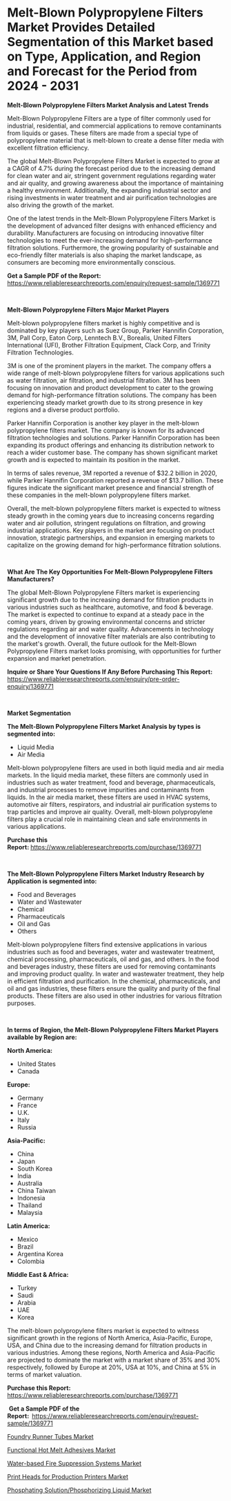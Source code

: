 <p><h1>Melt-Blown Polypropylene Filters Market Provides Detailed Segmentation of this Market based on Type, Application, and Region and Forecast for the Period from 2024 - 2031</h1></p><p><strong>Melt-Blown Polypropylene Filters Market Analysis and Latest Trends</strong></p>
<p><p>Melt-Blown Polypropylene Filters are a type of filter commonly used for industrial, residential, and commercial applications to remove contaminants from liquids or gases. These filters are made from a special type of polypropylene material that is melt-blown to create a dense filter media with excellent filtration efficiency.</p><p>The global Melt-Blown Polypropylene Filters Market is expected to grow at a CAGR of 4.7% during the forecast period due to the increasing demand for clean water and air, stringent government regulations regarding water and air quality, and growing awareness about the importance of maintaining a healthy environment. Additionally, the expanding industrial sector and rising investments in water treatment and air purification technologies are also driving the growth of the market.</p><p>One of the latest trends in the Melt-Blown Polypropylene Filters Market is the development of advanced filter designs with enhanced efficiency and durability. Manufacturers are focusing on introducing innovative filter technologies to meet the ever-increasing demand for high-performance filtration solutions. Furthermore, the growing popularity of sustainable and eco-friendly filter materials is also shaping the market landscape, as consumers are becoming more environmentally conscious.</p></p>
<p><strong>Get a Sample PDF of the Report:&nbsp;</strong> <a href="https://www.reliableresearchreports.com/enquiry/request-sample/1369771">https://www.reliableresearchreports.com/enquiry/request-sample/1369771</a></p>
<p>&nbsp;</p>
<p><strong>Melt-Blown Polypropylene Filters Major Market Players</strong></p>
<p><p>Melt-blown polypropylene filters market is highly competitive and is dominated by key players such as Suez Group, Parker Hannifin Corporation, 3M, Pall Corp, Eaton Corp, Lenntech B.V., Borealis, United Filters International (UFI), Brother Filtration Equipment, Clack Corp, and Trinity Filtration Technologies.</p><p>3M is one of the prominent players in the market. The company offers a wide range of melt-blown polypropylene filters for various applications such as water filtration, air filtration, and industrial filtration. 3M has been focusing on innovation and product development to cater to the growing demand for high-performance filtration solutions. The company has been experiencing steady market growth due to its strong presence in key regions and a diverse product portfolio.</p><p>Parker Hannifin Corporation is another key player in the melt-blown polypropylene filters market. The company is known for its advanced filtration technologies and solutions. Parker Hannifin Corporation has been expanding its product offerings and enhancing its distribution network to reach a wider customer base. The company has shown significant market growth and is expected to maintain its position in the market.</p><p>In terms of sales revenue, 3M reported a revenue of $32.2 billion in 2020, while Parker Hannifin Corporation reported a revenue of $13.7 billion. These figures indicate the significant market presence and financial strength of these companies in the melt-blown polypropylene filters market.</p><p>Overall, the melt-blown polypropylene filters market is expected to witness steady growth in the coming years due to increasing concerns regarding water and air pollution, stringent regulations on filtration, and growing industrial applications. Key players in the market are focusing on product innovation, strategic partnerships, and expansion in emerging markets to capitalize on the growing demand for high-performance filtration solutions.</p></p>
<p>&nbsp;</p>
<p><strong>What Are The Key Opportunities For Melt-Blown Polypropylene Filters Manufacturers?</strong></p>
<p><p>The global Melt-Blown Polypropylene Filters market is experiencing significant growth due to the increasing demand for filtration products in various industries such as healthcare, automotive, and food & beverage. The market is expected to continue to expand at a steady pace in the coming years, driven by growing environmental concerns and stricter regulations regarding air and water quality. Advancements in technology and the development of innovative filter materials are also contributing to the market's growth. Overall, the future outlook for the Melt-Blown Polypropylene Filters market looks promising, with opportunities for further expansion and market penetration.</p></p>
<p><strong>Inquire or Share Your Questions If Any Before Purchasing This Report:</strong> <a href="https://www.reliableresearchreports.com/enquiry/pre-order-enquiry/1369771">https://www.reliableresearchreports.com/enquiry/pre-order-enquiry/1369771</a></p>
<p>&nbsp;</p>
<p><strong>Market Segmentation</strong></p>
<p><strong>The Melt-Blown Polypropylene Filters Market Analysis by types is segmented into:</strong></p>
<p><ul><li>Liquid Media</li><li>Air Media</li></ul></p>
<p><p>Melt-blown polypropylene filters are used in both liquid media and air media markets. In the liquid media market, these filters are commonly used in industries such as water treatment, food and beverage, pharmaceuticals, and industrial processes to remove impurities and contaminants from liquids. In the air media market, these filters are used in HVAC systems, automotive air filters, respirators, and industrial air purification systems to trap particles and improve air quality. Overall, melt-blown polypropylene filters play a crucial role in maintaining clean and safe environments in various applications.</p></p>
<p><strong>Purchase this Report:&nbsp;</strong><a href="https://www.reliableresearchreports.com/purchase/1369771">https://www.reliableresearchreports.com/purchase/1369771</a></p>
<p>&nbsp;</p>
<p><strong>The Melt-Blown Polypropylene Filters Market Industry Research by Application is segmented into:</strong></p>
<p><ul><li>Food and Beverages</li><li>Water and Wastewater</li><li>Chemical</li><li>Pharmaceuticals</li><li>Oil and Gas</li><li>Others</li></ul></p>
<p><p>Melt-blown polypropylene filters find extensive applications in various industries such as food and beverages, water and wastewater treatment, chemical processing, pharmaceuticals, oil and gas, and others. In the food and beverages industry, these filters are used for removing contaminants and improving product quality. In water and wastewater treatment, they help in efficient filtration and purification. In the chemical, pharmaceuticals, and oil and gas industries, these filters ensure the quality and purity of the final products. These filters are also used in other industries for various filtration purposes.</p></p>
<p>&nbsp;</p>
<p><strong>In terms of Region, the Melt-Blown Polypropylene Filters Market Players available by Region are:</strong></p>
<p>
    <p> <strong> North America: </strong>
        <ul>
            <li>United States</li>
            <li>Canada</li>
        </ul>
        </p> 
    <p> <strong> Europe: </strong>
        <ul>
            <li>Germany</li>
            <li>France</li>
            <li>U.K.</li>
            <li>Italy</li>
            <li>Russia</li>
        </ul>
        </p> 
    <p> <strong> Asia-Pacific: </strong>
        <ul>
            <li>China</li>
            <li>Japan</li>
            <li>South Korea</li>
            <li>India</li>
            <li>Australia</li>
            <li>China Taiwan</li>
            <li>Indonesia</li>
            <li>Thailand</li>
            <li>Malaysia</li>
        </ul>
        </p> 
    <p> <strong> Latin America: </strong>
        <ul>
            <li>Mexico</li>
            <li>Brazil</li>
            <li>Argentina Korea</li>
            <li>Colombia</li>
        </ul>
        </p> 
    <p> <strong> Middle East & Africa: </strong>
        <ul>
            <li>Turkey</li>
            <li>Saudi</li>
            <li>Arabia</li>
            <li>UAE</li>
            <li>Korea</li>
        </ul>
    </p>
    </p>
<p><p>The melt-blown polypropylene filters market is expected to witness significant growth in the regions of North America, Asia-Pacific, Europe, USA, and China due to the increasing demand for filtration products in various industries. Among these regions, North America and Asia-Pacific are projected to dominate the market with a market share of 35% and 30% respectively, followed by Europe at 20%, USA at 10%, and China at 5% in terms of market valuation.</p></p>
<p><strong>Purchase this Report: </strong><a href="https://www.reliableresearchreports.com/purchase/1369771">https://www.reliableresearchreports.com/purchase/1369771</a></p>
<p>&nbsp;<strong>Get a Sample PDF of the Report:&nbsp;&nbsp;</strong><a href="https://www.reliableresearchreports.com/enquiry/request-sample/1369771">https://www.reliableresearchreports.com/enquiry/request-sample/1369771</a></p>
<p><strong></strong></p>
<p><p><a href="https://medium.com/@josepayne1985/foundry-runner-tubes-market-size-reveals-the-best-marketing-channels-in-global-industry-21725b2e95a4">Foundry Runner Tubes Market</a></p><p><a href="https://github.com/indrystar/Market-Research-Report-List-1/blob/main/functional-hot-melt-adhesives-market.md">Functional Hot Melt Adhesives Market</a></p><p><a href="https://medium.com/@josepayne1985/analyzing-water-based-fire-suppression-systems-market-global-industry-perspective-and-forecast-6c7227c05ad2">Water-based Fire Suppression Systems Market</a></p><p><a href="https://medium.com/@josepayne1985/print-heads-for-production-printers-market-competitive-analysis-market-trends-and-forecast-to-191d48f8a66d">Print Heads for Production Printers Market</a></p><p><a href="https://github.com/rahu1505/Market-Research-Report-List-2/blob/main/phosphating-solutionphosphorizing-liquid-market.md">Phosphating Solution/Phosphorizing Liquid Market</a></p></p>